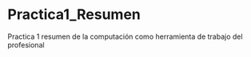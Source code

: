 # Practica1_Resumen
Practica 1 resumen de la computación como herramienta de trabajo del profesional
